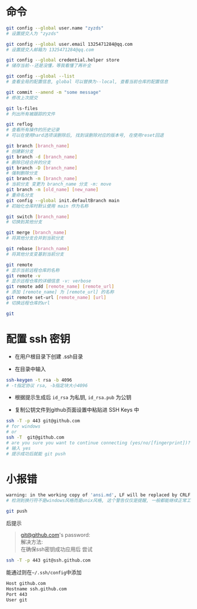 # 命令
```bash
git config --global user.name "zyzds"
# 设置提交人为 "zyzds"

git config --global user.email 1325471284@qq.com
# 设置提交人邮箱为 1325471284@qq.com

git config --global credential.helper store
# 储存当前--还是没懂，等我看懂了再补全

git config --global --list
# 查看全局的配置信息, global 可以替换为--local, 查看当前仓库的配置信息
```

```bash
git commit --amend -m "some message"
# 修改上次提交

git ls-files
# 列出所有被跟踪的文件

git reflog 
# 查看所有操作的历史记录
# 可以在使用hard选项误删除后, 找到误删除对应的版本号, 在使用reset回退

git branch [branch_name]
# 创建新分支
git branch -d [branch_name]
# 删除已经合并的分支
git branch -D [branch_name]
# 强制删除分支
git branch -m [branch_name]
# 当前分支 变更为 branch_name 分支 -m: move
git branch -m [old_name] [new_name] 
# 重命名分支 
git config --global init.defaultBranch main
# 初始化仓库时默认使用 main 作为名称

git switch [branch_name]
# 切换到其他分支

git merge [branch_name]
# 将其他分支合并到当前分支

git rebase [branch_name]
# 将其他分支变基到当前分支

git remote
# 显示当前远程仓库的名称
git remote -v
# 显示远程仓库的详细信息 -v: verbose
git remote add [remote_name] [remote_url]
# 添加 [remote_name] 为 [remote_url] 的名称
git remote set-url [remote_name] [url]
# 切换远程仓库的url

git 
```
# 配置 ssh 密钥
* 在用户根目录下创建 .ssh目录

* 在目录中输入 
```bash
ssh-keygen -t rsa -b 4096
# -t指定协议 rsa, -b指定块大小4096
```

* 根据提示生成后 `id_rsa` 为私钥, `id_rsa.pub` 为公钥

* 复制公钥文件到github页面设置中粘贴进 SSH Keys 中

```bash
ssh -T -p 443 git@github.com
# for windows
# or
ssh -T  git@github.com
# are you sure you want to continue connecting (yes/no/[fingerprint])? 
# 输入 yes
# 提示成功后就能 git push
```
# 小报错
```bash
warning: in the working copy of 'ansi.md', LF will be replaced by CRLF the next time Git touches it
# 检测到换行符不是windows风格而是unix风格, 这个警告仅仅是提醒, 一般都能继续正常工作
```
```bash
git push 
```
后提示
> git@github.com's password:  
解决方法:  
在确保ssh密钥成功应用后
尝试
```bash
ssh -T -p 443 git@ssh.github.com
```
能通过则在`~/.ssh/config`中添加
```bash
Host github.com
Hostname ssh.github.com
Port 443
User git
```
